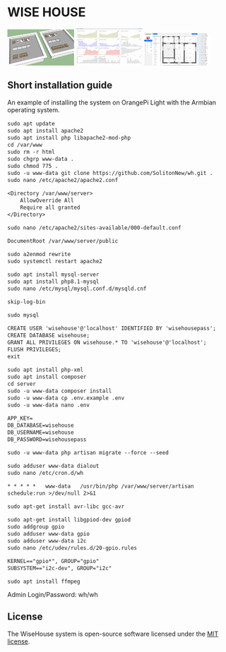# WISE HOUSE
<p>
<img src="logo.png" width="30%">
<img src="logo_2.png" width="30%">
<img src="logo_3.png" width="30%">
</p>

## Short installation guide

An example of installing the system on OrangePi Light with the Armbian operating system.

```
sudo apt update
sudo apt install apache2
sudo apt install php libapache2-mod-php
cd /var/www
sudo rm -r html
sudo chgrp www-data .
sudo chmod 775 .
sudo -u www-data git clone https://github.com/SolitonNew/wh.git .
sudo nano /etc/apache2/apache2.conf
```
```
<Directory /var/www/server>
	AllowOverride All
	Require all granted
</Directory>
```
```
sudo nano /etc/apache2/sites-available/000-default.conf
```
```
DocumentRoot /var/www/server/public
```
```
sudo a2enmod rewrite
sudo systemctl restart apache2
```
```
sudo apt install mysql-server
sudo apt install php8.1-mysql
sudo nano /etc/mysql/mysql.conf.d/mysqld.cnf
```
```
skip-log-bin
```
```
sudo mysql
```
```
CREATE USER 'wisehouse'@'localhost' IDENTIFIED BY 'wisehousepass';
CREATE DATABASE wisehouse;
GRANT ALL PRIVILEGES ON wisehouse.* TO 'wisehouse'@'localhost';
FLUSH PRIVILEGES;
exit
```
```
sudo apt install php-xml
sudo apt install composer
cd server
sudo -u www-data composer install
sudo -u www-data cp .env.example .env
sudo -u www-data nano .env
```
```
APP_KEY=
DB_DATABASE=wisehouse
DB_USERNAME=wisehouse
DB_PASSWORD=wisehousepass
```
```
sudo -u www-data php artisan migrate --force --seed
```
```
sudo adduser www-data dialout
sudo nano /etc/cron.d/wh
```
```
* * * * *   www-data   /usr/bin/php /var/www/server/artisan schedule:run >/dev/null 2>&1
```
```
sudo apt-get install avr-libc gcc-avr
```
```
sudo apt-get install libgpiod-dev gpiod
sudo addgroup gpio
sudo adduser www-data gpio
sudo adduser www-data i2c
sudo nano /etc/udev/rules.d/20-gpio.rules
```
```
KERNEL=="gpio*", GROUP="gpio"
SUBSYSTEM=="i2c-dev", GROUP="i2c"
```
```
sudo apt install ffmpeg
```

Admin Login/Password: wh/wh

## License

The WiseHouse system is open-source software licensed under the [MIT license](https://opensource.org/licenses/MIT).

